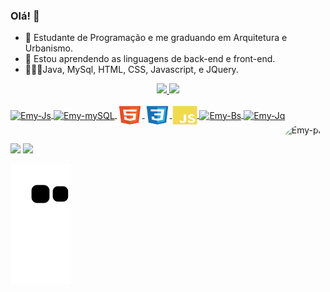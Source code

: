 ### Olá! 👋

- 🔭 Estudante de Programação e me graduando em Arquitetura e Urbanismo.
- 🌱 Estou aprendendo as linguagens de back-end e front-end.
- 👩🏻‍💻Java, MySql, HTML, CSS, Javascript, e JQuery.

<div align="center">
  <a href="https://github.com/emyllima">
  <img height="180em" src="https://github-readme-stats.vercel.app/api?username=emyllima&show_icons=true&theme=buefy&include_all_commits=true&count_private=true"/>
  <img height="180em" src="https://github-readme-stats.vercel.app/api/top-langs/?username=emyllima&layout=compact&langs_count=7&theme=buefy"/>
</div align="center>
  <div style="display: inline_block"><br>
    <img align="center" alt="Emy-Js" height="30" width="40" src="https://cdn.jsdelivr.net/gh/devicons/devicon/icons/java/java-original.svg">
  <img align="center" alt="Emy-mySQL" height="30" width="40" src="https://cdn.jsdelivr.net/gh/devicons/devicon/icons/mysql/mysql-plain-wordmark.svg">
  <img align="center" alt="Emy-HTML" height="30" width="40" src="https://raw.githubusercontent.com/devicons/devicon/master/icons/html5/html5-original.svg">
  <img align="center" alt="Emy-CSS" height="30" width="40" src="https://raw.githubusercontent.com/devicons/devicon/master/icons/css3/css3-original.svg">
    <img align="center" alt="Emy-Js" height="30" width="40" src="https://raw.githubusercontent.com/devicons/devicon/master/icons/javascript/javascript-plain.svg">
    <img align="center" alt="Emy-Bs" height="30" width="40" src="https://cdn.jsdelivr.net/gh/devicons/devicon/icons/bootstrap/bootstrap-original.svg">
    <img align="center" alt="Emy-Jq" height="30" width="40" src="https://cdn.jsdelivr.net/gh/devicons/devicon/icons/jquery/jquery-plain-wordmark.svg">
  <img align="right" alt="Emy-pic" height="150" style="border-radius:50px;" src="https://media.discordapp.net/attachments/639956127056134178/890373478988013628/Publicacoes_Instagram_1_1.png?width=676&height=676">
</div>
  
  ##
 
<div align="center> 
  <a href="https://www.instagram.com/m.limarts/" target="_blank"><img src="https://img.shields.io/badge/-Instagram-%23E4405F?style=for-the-badge&logo=instagram&logoColor=white" target="_blank"></a>
  <a href="https://www.linkedin.com/in/emylli-lima-6477841b5/" target="_blank"><img src="https://img.shields.io/badge/-LinkedIn-%230077B5?style=for-the-badge&logo=linkedin&logoColor=white" target="_blank"></a> 
 
  ![Snake animation](https://github.com/emyllima/emyllima/blob/output/github-contribution-grid-snake.svg)
 
</div>
